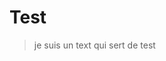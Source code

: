 <!-- 
Author:         Joca Bolli
Date:           04.02.2022
Description:    information general sur l'école, des dépanage, de l'usi, dgep, le réseau.
 -->

# Test

> je suis un text qui sert de test
<!--
## Introduction

Dans ce stage/projet pour documenter les differents activié informatique du gymnase, 
nous utilison le package Jupyter-Book qui converti les pages Markdown (.md) dans les
quelles on travail en format Html qui sera enresgistré et publié via Github.

## Installation Jupyter-Book

Logiquement nous allons besoin d'installler [Anaconda][1] d'abord mais il est normalement 
déjà installé sur les postes Gycham. 

Il y a plusieurs maniers d'installer Jupyter-Book, depuis GUI[^2] de 
Anaconda Navigateur ou CLI[^3].

```{note}
Vous aller de toute façon avoir besoin de vos connaissances basiques sur les 
ligne de commandes pour utiliser Jupyter-Book même si on installe le package via la methode GUI.
```

### GUI: Installation Jupyter-Book

Depuis votre machine, ouvrez Anaconda navigateur. Ce nous intéresess est dans la barre de gauche, 
Environments (les environements). 

```{image} images/anaconda-home.png
:width: 600px
:name: anaconda-home
:align: center
```

Quand vous cliquez sur "Environments" vous allez voir tout les environements disponibles, dans 
notre cas il y a seulement le "base" a disposition, nous allons donc créer un autre environement pour
notre package Jupyter-Book.

```{image} images/anaconda-environment.png
:width: 600px
:name: anaconda-envorinments
:align: center
```

Quand vous allez créer un nouvel environment, il vous demande de nommer votre environement et choisir une version de Python. 
Pour le nom nous allons mettre **jupyter-book** et pour la version vous pouvez choisir soit une version antérieur a la 3.8 ou toutes celles d'après.
(j'ai actuellement la 3.10 et elle me semble assez stable).

```{image} images/anaconda-python-version.png
:width: 500px
:name: anaconda-python-version
:align: center
```

Quand l'environement est créé, choisissez le. Ensuite: 

1. Choisissez "not installed" pour afficher les packages qui ne sont pas installés
2. cherchez pour le package "jupyter-book"
3. Selectionnez le package "jupyter-book" dans les resultats
4. Appliques votre choix

```{image} images/anaconda-jupyterbook.png
:width: 600px
:name: anaconda-jupyterbook
:align: center
```

Ensuite appliquez de nouveau les packages montrés dans la fenêtre suivante.


```{image} images/anaconda-jupyterbook-2.png
:width: 500px
:name: anaconda-jupyterbook-2
:align: center
```

Voilà nous avons fini l'installation Jupyter-Book. 

```{image} images/anaconda-jupyterbook-done.png
:width: 600px
:name: anaconda-jupyterbook-done
:align: center
```

Nous pouvons maintenant passer à [Comment Utiliser Jupyter-Book](Utilisation-Jupyterbook) pour builder notre site.

### CLI: Installation Jupyter-Book

L'installation Anaconda sera la même que l'étap précédent. 

1. Pour installer Jupyter-Book ouvrez le terminal de votre machine.
Puis tapez "conda" pour voir si c'est la commande est reconnue. Si l'installation de Anaconda à été correctement fait vous verrez les messages suivant dans le terminal.

```{image} images/anaconda-cli-conda.png
:width: 600px
:name: anaconda-cli-conda
:align: center
```

2. Ensuite nous allons créer l'environment qui contiendra notre package Jupyter-Book. 
La commande pour créer un environment. (nous allons nommer notre environment "jupyter-book"):

```shell
conda create -name jupyter-book
```

```{image} images/anaconda-cli-conda-create-env.png
:width: 600px
:name: anaconda-cli-conda-create-env
:align: center
```

- Qunad le terminal vous demande de continuer avec l'installation ou pas, tapez "y" pour dire yes.
- On peut aussi choisir quelle version python à installer pour cette environment avec la commande suivannte:

```shell
conda create -name jupyter-book python=3.9
```

3. Maintenant on passe à l'installation package jupyter-book dans cet environnement. 
Avant d'installer le package jupyter-book il faut d'abord activer l'environment que nous venons de créer:

```shell
conda activate jupyter-book
```

```{image} images/anaconda-cli-conda-activate-jupyter-book.png
:width: 600px
:name: anaconda-cli-conda-activate-jupyter-book
:align: center
```

Et on voit dans l'image que notre environnement qui était sur (base) est basculer sur jupyter-book.
4. Enfin nous passon à l'installation jupyter-book. 
Le package jupyter-book peut être installer depuis [conda-forge][2], donc si vous voulez faire cette 
installation proprement, suivez en ordre: 

```shell
conda config --add channels conda-forge
```
```shell
conda config --set channel_priority strict
```
```shell
conda install jupyter-book
```

```{image} images/anaconda-cli-conda-forge.png
:width: 600px
:name: anaconda-cli-conda-forge
:align: center
```

Ensuite conda teste les différentes sources pour collecter des packages et les installer. Quand la collecte est fini conda vous demande de valider l'installation, tappez "y" pour valider et normalement c'est tout!

```{image} images/anaconda-cli-conda-jupyterbook.png
:width: 600px
:name: anaconda-cli-conda-jupyterbook
:align: center
```

(Utilisation-Jupyterbook)=
### Utilisation Jupyter-Book

Pour utiliser jupyter-book vous allez utiliser la ligne de commande, c'est comme ça que ça marche, même si vous avez installer jupyter-book avec le GUI de Anaconda.

Jupyter-book suit un schemas pour créer le site, on ne peut pas lancer le build depuis n'importe où. 

```{image} images/build-resources.png
:width: 600px
:name: build-resources
:align: center
```

Dans l'image ci-dessus, on voit le dossier documentation-stage-meta (qui est le dossier qu'on clone depuis Github), les emplacements des fichiers et les sous-dossiers. Le dossier qui nous concerne le plus pour lancer jupyter-book est **src**. Ce dossier contient les documents que vous allez modifiez pour le site et les photos. De coup c'est depuis ce dossier que vous pouvez lancer jupyter-book et créer le site.


En utilisant comand cd[^4] vous pouvez naviguez entre les dossiers. Quand vous êtes bien à l'emplacement dossier source, vous pouvez lancer cette commande: 

```shell
jupyter-book build .
```

```{image} images/build-jupyterbook.gif
:width: 600px
:name: build-jupyterbook
:align: center
```

Quand il a bien généré le site, il vous donne un lien vers le site en local, vous pouvez le copiez dans votre navigateur web pour voir les modifications que vous avez effectué dans vos documentations.

[//]: # (Links)

[1]: https://www.anaconda.com/products/individual#macos
[2]: https://conda-forge.org/
-->
<!-- Refrences dans footer -->
<!--
[^1]: <a href="https://fr.wikipedia.org/wiki/Anaconda_(distribution_Python)">Anaconda (Wikipedia)</a>
[^2]: Graphical User Interface, GUI (Interface Graphique)
[^3]: Command Line interface, CLI (Lnterface en Ligne de Commande)
[^4]: cd ou chdir est une commande pour changer la répertoire (<a href="https://fr.wikipedia.org/wiki/Cd_(commande)">Wikipedia</a>)
-->
